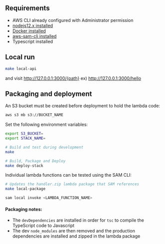 ## Requirements

* AWS CLI already configured with Administrator permission
* [nodejs12.x installed](https://nodejs.org/en/download/releases/)
* [Docker installed](https://www.docker.com/community-edition)
* [aws-sam-cli installed](https://github.com/awslabs/aws-sam-cli)
* Typescript installed

## Local run

```bash
make local-api
```

and visit http://127.0.0.1:3000/{path}
ex) http://127.0.0.1:3000/hello

## Packaging and deployment

An S3 bucket must be created before deployment to hold the lambda code:

```bash
aws s3 mb s3://BUCKET_NAME
```

Set the following environment variables:
```bash
export S3_BUCKET=
export STACK_NAME=
```

```bash
# Build and test during development
make

# Build, Package and Deploy
make deploy-stack
```

Individual lambda functions can be tested using the SAM CLI:
```bash
# Updates the handler.zip lambda package that SAM references
make local-package

sam local invoke <LAMBDA_FUNCTION_NAME>
```

#### Packaging notes:
- The `devDependencies` are installed in order for `tsc` to compile the TypeScript code to Javascript
- The dev `node_modules` are then removed and the production dependencies are installed and zipped in the lambda package
